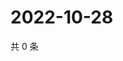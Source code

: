 # 2022-10-28

共 0 条

<!-- BEGIN WEIBO -->
<!-- 最后更新时间 Fri Oct 28 2022 08:37:07 GMT+0800 (China Standard Time) -->

<!-- END WEIBO -->
